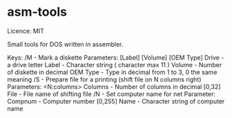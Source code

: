 asm-tools
======
Licence: MIT

Small tools for DOS written in assembler.

Keys:
 /M	 - Mark a diskette
	   Parameters: <Drive> [Label] [Volume] [OEM Type]
	      Drive	- a drive letter
	      Label	- Character string ( character max 11 )
	      Volume	- Number of diskette in decimal
	      OEM Type	- Type in decimal from 1 to 3, 0 the same meaning
 /S	 - Prepare file for a printing (shift file on N columns right)
	   Parameters: <N:columns> <File>
	      Columns	- Number of columns in decimal [0,32]
	      File	- File name of shifting file
 /N	 - Set computer name for net
	   Parameter: <Compnum> <Name>
	      Compnum	- Computer number [0,255]
	      Name	- Character string of computer name
